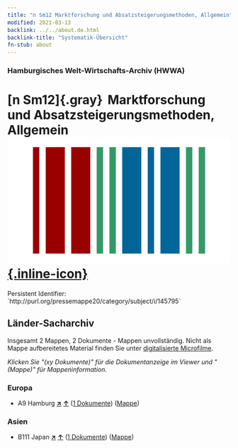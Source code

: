 ```yaml
---
title: "n Sm12 Marktforschung und Absatzsteigerungsmethoden, Allgemein"
modified: 2021-03-13
backlink: ../../about.de.html
backlink-title: "Systematik-Übersicht"
fn-stub: about
---
```


### Hamburgisches Welt-Wirtschafts-Archiv (HWWA)

# [n Sm12]{.gray}&#8201; Marktforschung und Absatzsteigerungsmethoden, Allgemein &#160; [![Wikidata](/images/Wikidata-logo.svg "Wikidata"){.inline-icon}](http://www.wikidata.org/entity/Q104700371)

<div class="hint">Persistent Identifier: `http://purl.org/pressemappe20/category/subject/i/145795`</div>







## Länder-Sacharchiv




Insgesamt 2 Mappen, 2 Dokumente - Mappen unvollständig.
Nicht als Mappe aufbereitetes Material finden Sie unter [digitalisierte Microfilme](/film/h1_sh.de.html).

_Klicken Sie "(xy Dokumente)" für die Dokumentanzeige im Viewer und "(Mappe)" für Mappeninformation._




### Europa

- A9 Hamburg [**&nearr;**](../../../geo/i/140905/about.de.html "Hamburg (alle Mappen)") [**&uarr;**](../../../geo/about.de.html#A9 "Ländersystematik") (<a href="https://pm20.zbw.eu/iiifview/folder/sh/140905,145795" title="über: Hamburg : Marktforschung und Absatzsteigerungsmethoden, Allgemein" target="_blank">1 Dokumente</a>) ([Mappe](../../../../folder/sh/1409xx/140905/1457xx/145795/about.de.html))

### Asien

- B111 Japan [**&nearr;**](../../../geo/i/141272/about.de.html "Japan (alle Mappen)") [**&uarr;**](../../../geo/about.de.html#B111 "Ländersystematik") (<a href="https://pm20.zbw.eu/iiifview/folder/sh/141272,145795" title="über: Japan : Marktforschung und Absatzsteigerungsmethoden, Allgemein" target="_blank">1 Dokumente</a>) ([Mappe](../../../../folder/sh/1412xx/141272/1457xx/145795/about.de.html))








